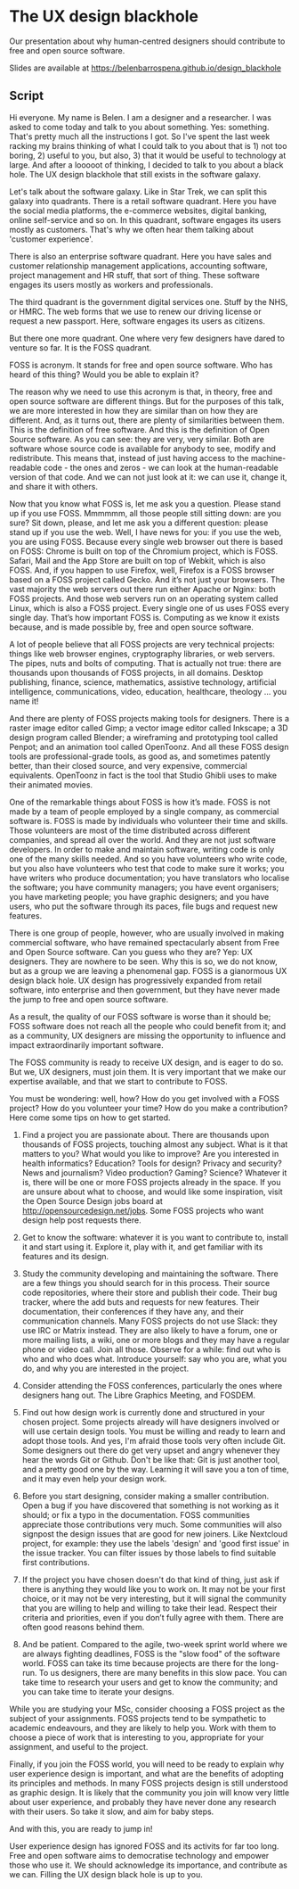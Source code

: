 # The UX design blackhole

Our presentation about why human-centred designers should contribute to free and open source software.

Slides are available at https://belenbarrospena.github.io/design_blackhole

## Script

Hi everyone. My name is Belen. I am a designer and a researcher. I was asked to come today and talk to you about something. Yes: something. That's pretty much all the instructions I got. So I've spent the last week racking my brains thinking of what I could talk to you about that is 1) not too boring, 2)  useful to you, but also, 3) that it would be useful to technology at large. And after a looooot of thinking, I decided to talk to you about a black hole. The UX design blackhole that still exists in the software galaxy. 

Let's talk about the software galaxy. Like in Star Trek, we can split this galaxy into quadrants. There is a retail software quadrant. Here you have the social media platforms, the e-commerce websites, digital banking, online self-service and so on. In this quadrant, software engages its users mostly as  customers. That's why we often hear them talking about 'customer experience'.  

There is also an enterprise software quadrant. Here you have sales and customer relationship management applications, accounting software, project management and HR stuff, that sort of thing. These software engages its users mostly as workers and professionals.

The third quadrant is the government digital services one. Stuff by the NHS, or HMRC. The web forms that we use to renew our driving license or request a new passport. Here, software engages its users as citizens. 

But there one more quadrant. One where very few designers have dared to venture so far. It is the FOSS quadrant. 

FOSS is acronym. It stands for free and open source software. Who has heard of this thing? Would you be able to explain it?

The reason why we need to use this acronym is that, in theory, free and open source software are different things. But for the purposes of this talk, we are more interested in how they are similar than on how they are different. And, as it turns out, there are plenty of similarities between them. This is the definition of free software. And this is the definition of Open Source software. As you can see: they are very, very similar. Both are software whose source code is available for anybody to see, modify and redistribute. This means that, instead of just having access to the machine-readable code - the ones and zeros - we can look at the human-readable version of that code. And we can not just look at it: we can use it, change it, and share it with others. 

Now that you know what FOSS is, let me ask you a question. Please stand up if you use FOSS. Mmmmmm, all those people still sitting down: are you sure? Sit down, please, and let me ask you a different question: please stand up if you use the web. Well, I have news for you: if you use the web, you are using FOSS. Because every single web browser out there is based on FOSS: Chrome is built on top of the Chromium project, which is FOSS. Safari, Mail and the App Store are built on top of Webkit, which is also FOSS. And, if you happen to use Firefox, well, Firefox is a FOSS browser based on a FOSS project called Gecko. And it’s not just your browsers. The vast majority the web servers out there run either Apache or Nginx: both FOSS projects. And those web servers run on an operating system called Linux, which is also a FOSS project. Every single one of us uses FOSS every single day. That’s how important FOSS is. Computing as we know it exists because, and is made possible by, free and open source software.

A lot of people believe that all FOSS projects are very technical projects: things like web browser engines, cryptography libraries, or web servers. The pipes, nuts and bolts of computing. That is actually not true: there are thousands upon thousands of FOSS projects, in all domains. Desktop publishing, finance, science, mathematics, assistive technology, artificial intelligence, communications, video, education, healthcare, theology … you name it! 

And there are plenty of FOSS projects making tools for designers. There is a raster image editor called Gimp; a vector image editor called Inkscape; a 3D design program called Blender; a wireframing and prototyping tool called Penpot; and an animation tool called OpenToonz. And all these FOSS design tools are professional-grade tools, as good as, and sometimes patently better, than their closed source, and very expensive, commercial equivalents. OpenToonz in fact is the tool that Studio Ghibli uses to make their animated movies.  

One of the remarkable things about FOSS is how it’s made. FOSS is not made by a team of people employed by a single company, as commercial software is. FOSS is made by individuals who volunteer their time and skills. Those volunteers are most of the time distributed across different companies, and spread all over the world. And they are not just software developers. In order to make and maintain software, writing code is only one of the many skills needed. And so you have volunteers who write code, but you also have volunteers who test that code to make sure it works; you have writers who produce documentation; you have translators who localise the software; you have community managers; you have event organisers; you have marketing people; you have graphic designers; and you have users, who put the software through its paces, file bugs and request new features. 

There is one group of people, however, who are usually involved in making commercial software, who have remained spectacularly absent from Free and Open Source software. Can you guess who they are? Yep: UX designers. They are nowhere to be seen. Why this is so, we do not know, but as a group we are leaving a phenomenal gap. FOSS is a gianormous UX design black hole. UX design has progressively expanded from retail software, into enterprise and then government, but they have never made the jump to free and open source software. 

As a result, the quality of our FOSS software is worse than it should be; FOSS software does not reach all the people who could benefit from it; and as a  community, UX designers are missing the opportunity to influence and impact extraordinarily important software.

The FOSS community is ready to receive UX design, and is eager to do so. But we, UX designers, must join them. It is very important that we make our expertise available, and that we start to contribute to FOSS. 

You must be wondering: well, how? How do you get involved with a FOSS project? How do you volunteer your time? How do you make a contribution? Here come some tips on how to get started. 

1. Find a project you are passionate about. There are thousands upon thousands of FOSS projects, touching almost any subject. What is it that matters to you? What would you like to improve? Are you interested in health informatics? Education? Tools for design? Privacy and security? News and journalism? Video production? Gaming? Science? Whatever it is, there will be one or more FOSS projects already in the space. If you are unsure about what to choose, and would like some inspiration, visit the Open Source Design jobs board at http://opensourcedesign.net/jobs. Some FOSS projects who want design help post requests there. 

2. Get to know the software: whatever it is you want to contribute to, install it and start using it. Explore it, play with it, and get familiar with its features and its design.

3. Study the community developing and maintaining the software. There are a few things you should search for in this process. Their source code repositories, where their store and publish their code. Their bug tracker, where the add buts and requests for new features. Their documentation, their conferences if they have any, and their communication channels. Many FOSS projects do not use Slack: they use IRC or Matrix instead. They are also likely to have a forum, one or more mailing lists, a wiki, one or more blogs and they may have a regular phone or video call. Join all those. Observe for a while: find out who is who and who does what. Introduce yourself: say who you are, what you do, and why you are interested in the project. 

4. Consider attending the FOSS conferences, particularly the ones where designers hang out. The Libre Graphics Meeting, and FOSDEM.

6. Find out how design work is currently done and structured in your chosen project. Some projects already will have designers involved or will use certain design tools. You must be willing and ready to learn and adopt those tools. And yes, I'm afraid those tools very often include Git. Some designers out there do get very upset and angry whenever they hear the words Git or Github. Don't be like that: Git is just another tool, and a pretty good one by the way. Learning it will save you a ton of time, and it may even help your design work. 

6. Before you start designing, consider making a smaller contribution. Open a bug if you have discovered that something is not working as it should; or fix a typo in the documentation. FOSS communities appreciate those contributions very much. Some communities will also signpost the design issues that are good for new joiners. Like Nextcloud project, for example: they use the labels 'design' and 'good first issue' in the issue tracker. You can filter issues by those labels to find suitable first contributions.

7. If the project you have chosen doesn't do that kind of thing, just ask if there is anything they would like you to work on. It may not be your first choice, or it may not be very interesting, but it will signal the community that you are willing to help and willing to take their lead. Respect their criteria and priorities, even if you don’t fully agree with them. There are often good reasons behind them. 

8. And be patient. Compared to the agile, two-week sprint world where we are always fighting deadlines, FOSS is the "slow food" of the software world. FOSS can take its time because projects are there for the long-run. To us designers, there are many benefits in this slow pace. You can take time to research your users and get to know the community; and you can take time to iterate your designs.

While you are studying your MSc, consider choosing a FOSS project as the subject of your assignments. FOSS projects tend to be sympathetic to academic endeavours, and they are likely to help you. Work with them to choose a piece of work that is interesting to you, appropriate for your assignment, and useful to the project.

Finally, if you join the FOSS world, you will need to be ready to explain why user experience design is important, and what are the benefits of adopting its principles and methods. In many FOSS projects design is still understood as graphic design. It is likely that the community you join will know very little about user experience, and probably they have never done any research with their users. So take it slow, and aim for baby steps. 

And with this, you are ready to jump in! 

User experience design has ignored FOSS and its activits for far too long. Free and open software aims to democratise technology and empower those who use it. We should acknowledge its importance, and contribute as we can. Filling the UX design black hole is up to you. 


